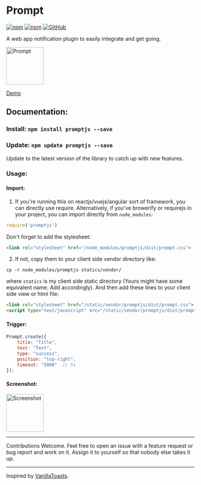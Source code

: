 # Prompt

[![npm](https://img.shields.io/npm/v/promptjs)](https://www.npmjs.com/package/promptjs)
[![npm](https://img.shields.io/npm/dm/promptjs)](https://www.npmjs.com/package/promptjs)
[![GitHub](https://img.shields.io/github/license/anistark/prompt)](./LICENSE)

A web app notification plugin to easily integrate and get going.

<img src="https://anistark.github.io/prompt/img/prompt.png" alt="Prompt" height="100"/>

[Demo](https://anistark.github.io/prompt/)

## Documentation:

### Install: `npm install promptjs --save`

### Update: `npm update promptjs --save`
Update to the latest version of the library to catch up with new features.

### Usage:

#### Import:

1. If you're running this on reactjs/vuejs/angular sort of framework, you can directly use require.
Alternatively, if you've browerify or requirejs in your project, you can import directly from `node_modules`:
```javascript
require('promptjs')
```
Don't forget to add the stylesheet:
```html
<link rel="stylesheet" href="/node_modules/promptjs/dist/prompt.css">
```

2. If not, copy them to your client side vendor directory like:
```
cp -r node_modules/promptjs statics/vendor/
```
where `statics` is my client side static directory (Yours might have some equivalent name. Add accordingly).
And then add these lines to your client side view or html file:
```html
<link rel="stylesheet" href="/static/vendor/promptjs/dist/prompt.css">
<script type="text/javascript" src="/static/vendor/promptjs/dist/prompt.js"></script>
```

#### Trigger:
```javascript
Prompt.create({
    title: "Title",
    text: "Text",
    type: "success",
    position: "top-right",
    timeout: "5000"  // 5s
});
```

#### Screenshot:
<img src="https://anistark.github.io/prompt/img/screenshot.png" alt="Screenshot" height="100"/>

***

Contributions Welcome.
Feel free to open an issue with a feature request or bug report and work on it. Assign it to yourself so that nobody else takes it up.

***

Inspired by [VanillaToasts](https://github.com/AlexKvazos/VanillaToasts).
